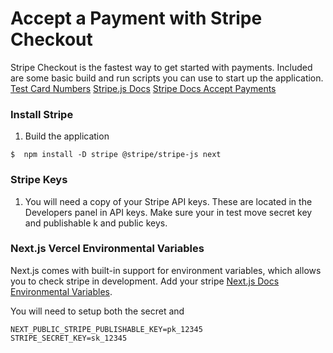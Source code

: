 # Accept a Payment with Stripe Checkout

Stripe Checkout is the fastest way to get started with payments. Included are some basic build and run scripts you can use to start up the application.
[Test Card Numbers](https://stripe.com/docs/testing)
[Stripe.js Docs](https://stripe.com/docs/js)
[Stripe Docs Accept Payments](https://stripe.com/docs/payments?payments=popular)

### Install Stripe
1. Build the application
~~~shell
$  npm install -D stripe @stripe/stripe-js next
~~~


### Stripe Keys
1. You will need a copy of your Stripe API keys. These are located in the Developers panel in API keys. Make sure your in test move secret key and publishable k and public keys.

 

### Next.js Vercel Environmental Variables
Next.js comes with built-in support for environment variables, which allows you to check stripe in development. Add your stripe
[Next.js Docs Environmental Variables](https://nextjs.org/docs/basic-features/environment-variables).  

You will need to setup both the secret and  
~~~env
NEXT_PUBLIC_STRIPE_PUBLISHABLE_KEY=pk_12345
STRIPE_SECRET_KEY=sk_12345
~~~
